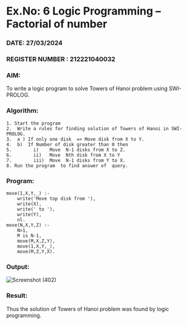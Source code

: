 # Ex.No: 6   Logic Programming – Factorial of number   
### DATE: 27/03/2024                                                                        
### REGISTER NUMBER : 212221040032
### AIM: 
To  write  a logic program  to solve Towers of Hanoi problem  using SWI-PROLOG. 
### Algorithm:
```
1. Start the program
2.  Write a rules for finding solution of Towers of Hanoi in SWI-PROLOG.
3.  a )	If only one disk  => Move disk from X to Y.
4.  b)	If Number of disk greater than 0 then
5.        i)	Move  N-1 disks from X to Z.
6.        ii)	Move  Nth disk from X to Y
7.        iii)	Move  N-1 disks from Y to X.
8. Run the program  to find answer of  query.
```

### Program:
```
move(1,X,Y,_) :-  
    write('Move top disk from '), 
    write(X), 
    write(' to '), 
    write(Y), 
    nl. 
move(N,X,Y,Z) :- 
    N>1, 
    M is N-1, 
    move(M,X,Z,Y), 
    move(1,X,Y,_), 
    move(M,Z,Y,X).
```



### Output:
![Screenshot (402)](https://github.com/chgeethika/AI_Lab_2023-24/assets/142209368/d7e1cbfa-bc7c-49d8-afc7-ed80a048d566)






### Result:
Thus the solution of Towers of Hanoi problem was found by logic programming.
